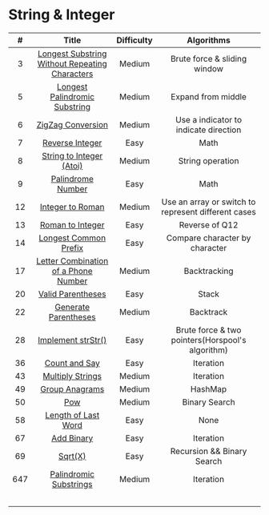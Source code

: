 # String & Integer
| # | Title | Difficulty |Algorithms|
| :-----:| :----: | :----: |:----:| 
|3|[Longest Substring Without Repeating Characters](https://github.com/yuxuanm/Leetcode-Java/blob/master/Leetcode/src/stringandinteger/Q3LongestSubstringWithoutRepeatingCharacters.java)| Medium | Brute force & sliding window|
|5|[Longest Palindromic Substring](https://github.com/yuxuanm/Leetcode-Java/blob/master/Leetcode/src/stringandinteger/Q5LongestPalindromicSubstring.java)| Medium | Expand from middle|
|6|[ZigZag Conversion](https://github.com/yuxuanm/Leetcode-Java/blob/master/Leetcode/src/stringandinteger/Q6ZigZagConversion.java)| Medium | Use a indicator to indicate direction|
|7|[Reverse Integer](https://github.com/yuxuanm/Leetcode-Java/blob/master/Leetcode/src/stringandinteger/Q7ReverseInteger.java)|Easy|Math|
|8|[String to Integer (Atoi)](https://github.com/yuxuanm/Leetcode-Java/blob/master/Leetcode/src/stringandinteger/Q8StringToIntegerATOI.java)| Medium |String operation|
|9|[Palindrome Number](https://github.com/yuxuanm/Leetcode-Java/blob/master/Leetcode/src/stringandinteger/Q9PalindromeNumber.java)| Easy | Math |
|12|[Integer to Roman](https://github.com/yuxuanm/Leetcode-Java/blob/master/Leetcode/src/stringandinteger/Q12IntegerToRoman.java)| Medium |Use an array or switch to represent different cases|
|13|[Roman to Integer](https://github.com/yuxuanm/Leetcode-Java/blob/master/Leetcode/src/stringandinteger/Q13RomanToInteger.java)| Easy |Reverse of Q12|
|14|[Longest Common Prefix](https://github.com/yuxuanm/Leetcode-Java/blob/master/Leetcode/src/stringandinteger/Q14LogestCommonPrefix.java)| Easy |Compare character by character|
|17|[Letter Combination of a Phone Number](https://github.com/yuxuanm/Leetcode-Java/blob/master/Leetcode/src/stringandinteger/Q17LetterCombinationsOfPhoneNumber.java)| Medium |Backtracking|
|20|[Valid Parentheses](https://github.com/yuxuanm/Leetcode-Java/blob/master/Leetcode/src/stringandinteger/Q20ValidParentheses.java)| Easy |Stack|
|22|[Generate Parentheses](https://github.com/yuxuanm/Leetcode-Java/blob/master/Leetcode/src/stringandinteger/Q22GenerateParentheses.java)| Medium |Backtrack|
|28|[Implement strStr()](https://github.com/yuxuanm/Leetcode-Java/blob/master/Leetcode/src/stringandinteger/Q28ImplementStrStr.java)|Easy |Brute force & two pointers(Horspool's algorithm) |
|36|[Count and Say](https://github.com/yuxuanm/Leetcode-Java/blob/master/Leetcode/src/stringandinteger/Q38CountAndSay.java)| Easy |Iteration|
|43|[Multiply Strings](https://github.com/yuxuanm/Leetcode-Java/blob/master/Leetcode/src/stringandinteger/Q43MultiplyStrings.java)| Medium |Iteration|
|49|[Group Anagrams](https://github.com/yuxuanm/Leetcode-Java/blob/master/Leetcode/src/stringandinteger/Q49GroupAnagrams.java)| Medium |HashMap|
|50|[Pow](https://github.com/yuxuanm/Leetcode-Java/blob/master/Leetcode/src/stringandinteger/Q50MyPow.java)| Medium |Binary Search|
|58|[Length of Last Word](https://github.com/yuxuanm/Leetcode-Java/blob/master/Leetcode/src/stringandinteger/Q58LengthofLastWord.java)| Easy |None|
|67|[Add Binary](https://github.com/yuxuanm/Leetcode-Java/blob/master/Leetcode/src/stringandinteger/Q67AddBinary.java)| Easy |Iteration|
|69|[Sqrt(X)](https://github.com/yuxuanm/Leetcode-Java/blob/master/Leetcode/src/stringandinteger/Q69SqrtX.java)| Easy |Recursion && Binary Search|
|647|[Palindromic Substrings](https://github.com/yuxuanm/Leetcode-Java/blob/master/Leetcode/src/stringandinteger/Q647PalindromicSubstrings.java)| Medium |Iteration|
||[]()|  ||
||[]()|  ||
||[]()|  ||
||[]()|  ||
||[]()|  ||

